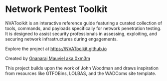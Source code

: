 # Network Pentest Toolkit

NVAToolkit is an interactive reference guide featuring a curated collection of tools, commands, and payloads specifically for network penetration testing. It is designed to assist security professionals in assessing, exploiting, and securing network infrastructures during engagements.

Explore the project at https://NVAToolkit.github.io

Created by [Gnanaraj Mauviel aka 0xm3m](https://www.linkedin.com/in/gnanaraj-mauviel/)

This project builds upon the work of John Woodman and draws inspiration from resources like GTFOBins, LOLBAS, and the WADComs site template.
